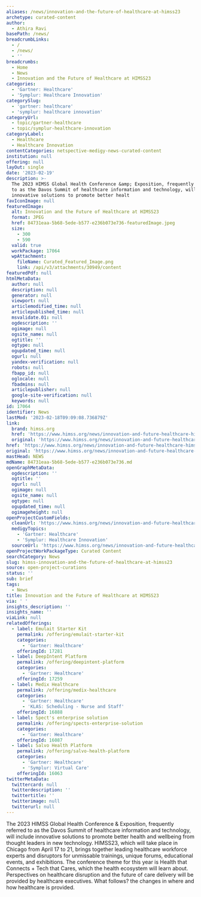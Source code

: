 ```yaml
---
aliases: /news/innovation-and-the-future-of-healthcare-at-himss23
archetype: curated-content
author:
  - Athira Ravi
basePath: /news/
breadcrumbLinks:
  - /
  - /news/
  - ''
breadcrumbs:
  - Home
  - News
  - Innovation and the Future of Healthcare at HIMSS23
categories:
  - 'Gartner: Healthcare'
  - 'Symplur: Healthcare Innovation'
categorySlug:
  - 'gartner: healthcare'
  - 'symplur: healthcare innovation'
categoryUrl:
  - topic/gartner-healthcare
  - topic/symplur-healthcare-innovation
categoryLabel:
  - Healthcare
  - Healthcare Innovation
contentCategories: netspective-medigy-news-curated-content
institution: null
offering: null
layOut: single
date: '2023-02-19'
description: >-
  The 2023 HIMSS Global Health Conference &amp; Exposition, frequently referred
  to as the Davos Summit of healthcare information and technology, will include
  innovative solutions to promote better healt
favIconImage: null
featuredImage:
  alt: Innovation and the Future of Healthcare at HIMSS23
  format: JPEG
  href: 84731eaa-5b68-5ede-b577-e236b073e736-featuredImage.jpeg
  size:
    - 300
    - 590
  valid: true
  workPackage: 17064
  wpAttachment:
    fileName: Curated_Featured_Image.png
    link: /api/v3/attachments/30949/content
featuredPdf: null
htmlMetaData:
  author: null
  description: null
  generator: null
  viewport: null
  articlemodified_time: null
  articlepublished_time: null
  msvalidate.01: null
  ogdescription: ''
  ogimage: null
  ogsite_name: null
  ogtitle: ''
  ogtype: null
  ogupdated_time: null
  ogurl: null
  yandex-verification: null
  robots: null
  fbapp_id: null
  oglocale: null
  fbadmins: null
  articlepublisher: null
  google-site-verification: null
  keywords: null
id: 17064
identifier: News
lastMod: '2023-02-18T09:09:08.736879Z'
link:
  brand: himss.org
  href: 'https://www.himss.org/news/innovation-and-future-healthcare-himss23'
  original: 'https://www.himss.org/news/innovation-and-future-healthcare-himss23'
href: 'https://www.himss.org/news/innovation-and-future-healthcare-himss23'
original: 'https://www.himss.org/news/innovation-and-future-healthcare-himss23'
mastHead: NEWS
mdName: 84731eaa-5b68-5ede-b577-e236b073e736.md
openGraphMetaData:
  ogdescription: ''
  ogtitle: ''
  ogurl: null
  ogimage: null
  ogsite_name: null
  ogtype: null
  ogupdated_time: null
  ogimageheight: null
openProjectCustomFields:
  cleanUrl: 'https://www.himss.org/news/innovation-and-future-healthcare-himss23'
  medigyTopics:
    - 'Gartner: Healthcare'
    - 'Symplur: Healthcare Innovation'
  sourceUrl: 'https://www.himss.org/news/innovation-and-future-healthcare-himss23'
openProjectWorkPackageType: Curated Content
searchCategory: News
slug: himss-innovation-and-the-future-of-healthcare-at-himss23
source: open-project-curations
status: ''
sub: brief
tags:
  - News
title: Innovation and the Future of Healthcare at HIMSS23
via: ' '
insights_description: ''
insights_name: ''
viaLink: null
relatedOfferings:
  - label: Emulait Starter Kit
    permalink: /offering/emulait-starter-kit
    categories:
      - 'Gartner: Healthcare'
    offeringId: 17281
  - label: DeepIntent Platform
    permalink: /offering/deepintent-platform
    categories:
      - 'Gartner: Healthcare'
    offeringId: 17259
  - label: Medix Healthcare
    permalink: /offering/medix-healthcare
    categories:
      - 'Gartner: Healthcare'
      - 'KLAS: Scheduling - Nurse and Staff'
    offeringId: 16888
  - label: Spect's enterprise solution
    permalink: /offering/spects-enterprise-solution
    categories:
      - 'Gartner: Healthcare'
    offeringId: 16087
  - label: Salvo Health Platform
    permalink: /offering/salvo-health-platform
    categories:
      - 'Gartner: Healthcare'
      - 'Symplur: Virtual Care'
    offeringId: 16063
twitterMetaData:
  twittercard: null
  twitterdescription: ''
  twittertitle: ''
  twitterimage: null
  twitterurl: null
---
```

<p>The 2023 HIMSS Global Health Conference &amp; Exposition, frequently referred to as the Davos Summit of healthcare information and technology, will include innovative solutions to promote better health and wellbeing from thought leaders in new technology. HIMSS23, which will take place in Chicago from April 17 to 21, brings together leading healthcare workforce experts and disruptors for unmissable trainings, unique forums, educational events, and exhibitions. The conference theme for this year is Health that Connects + Tech that Cares, which the health ecosystem will learn about. Perspectives on healthcare disruption and the future of care delivery will be provided by healthcare executives. What follows? the changes in where and how healthcare is provided.</p>